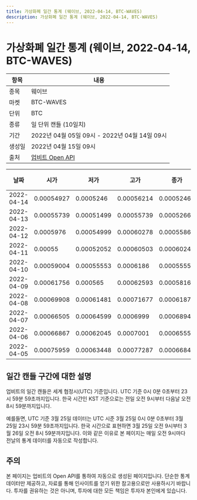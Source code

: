 ```yaml
---
title: 가상화폐 일간 통계 (웨이브, 2022-04-14, BTC-WAVES)
description: 가상화폐 일간 통계 (웨이브, 2022-04-14, BTC-WAVES)
---
```



가상화폐 일간 통계 (웨이브, 2022-04-14, BTC-WAVES)
===

|항목|내용|
|--|--|
|종목|웨이브|
|마켓|BTC-WAVES|
|단위|BTC|
|종류|일 단위 캔들 (10일치)|
|기간|2022년 04월 05일 09시 - 2022년 04월 14일 09시|
|생성일|2022년 04월 15일 09시|
|출처|[업비트 Open API](https://docs.upbit.com)|


|날짜|시가|저가|고가|종가|비고|
|--|--|--|--|--|--|
|2022-04-14|0.00054927|0.0005246|0.00056214|0.0005246|    |
|2022-04-13|0.00055739|0.00051499|0.00055739|0.00052662|    |
|2022-04-12|0.0005976|0.00054999|0.00060278|0.0005586|    |
|2022-04-11|0.00055|0.00052052|0.00060503|0.0006024|    |
|2022-04-10|0.00059004|0.00055553|0.0006186|0.00055553|    |
|2022-04-09|0.00061756|0.000565|0.00062593|0.00058166|    |
|2022-04-08|0.00069908|0.00061481|0.00071677|0.0006187|    |
|2022-04-07|0.00066505|0.00064599|0.0006999|0.00068942|    |
|2022-04-06|0.00066867|0.00062045|0.0007001|0.00065551|    |
|2022-04-05|0.00075959|0.00063448|0.00077287|0.00066846|    |


일간 캔들 구간에 대한 설명
---


업비트의 일간 캔들은 세계 협정시(UTC) 기준입니다. 
UTC 기준 0시 0분 0초부터 23시 59분 59초까지입니다. 
한국 시간인 KST 기준으로는 전일 오전 9시부터 다음날 오전 8시 59분까지입니다. 


예를들면, UTC 기준 3월 25일 데이터는 UTC 시준 3월 25일 0시 0분 0초부터 3월 25일 23시 59분 59초까지입니다. 
한국 시간으로 표현하면 3월 25일 오전 9시부터 3월 26일 오전 8시 59분까지입니다. 
이와 같은 이유로 본 페이지는 매일 오전 9시마다 전날의 통계 데이터를 자동으로 작성합니다. 


주의
---


본 페이지는 업비트의 Open API를 통하여 자동으로 생성된 페이지입니다. 
단순한 통계 데이터만 제공하고, 자료를 통해 인사이트를 얻기 위한 참고용으로만 사용하시기 바랍니다. 
투자를 권유하는 것은 아니며, 투자에 대한 모든 책임은 투자자 본인에게 있습니다. 
